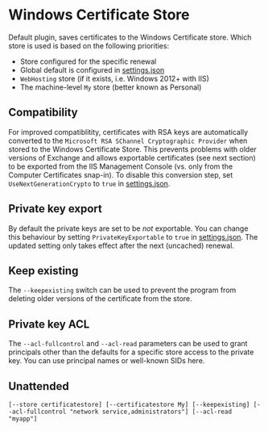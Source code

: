 ---
---
# Windows Certificate Store
Default plugin, saves certificates to the Windows Certificate store. Which store is used is based on the following priorities:

- Store configured for the specific renewal
- Global default is configured in [settings.json](/reference/settings)
- `WebHosting` store (if it exists, i.e. Windows 2012+ with IIS)
- The machine-level `My` store (better known as Personal)

## Compatibility
For improved compatiblitity, certificates with RSA keys are automatically converted to 
the `Microsoft RSA SChannel Cryptographic Provider` when stored to the Windows Certificate Store. 
This prevents problems with older versions of Exchange and allows exportable certificates (see next section) 
to be exported from the IIS Management Console (vs. only from the Computer Certificates snap-in). 
To disable this conversion step, set `UseNextGenerationCrypto` to `true` in [settings.json](/reference/settings).

## Private key export
By default the private keys are set to be *not* exportable. You can change this behaviour 
by setting `PrivateKeyExportable` to `true` in [settings.json](/reference/settings). 
The updated setting only takes effect after the next (uncached) renewal.

## Keep existing
The `‑‑keepexisting` switch can be used to prevent the program from deleting older 
versions of the certificate from the store.

## Private key ACL
The `‑‑acl-fullcontrol` and `‑‑acl-read` parameters can be used to grant principals other than the 
defaults for a specific store access to the private key. You can use principal names or well-known SIDs here.

## Unattended
`[--store certificatestore] [--certificatestore My] [--keepexisting] [--acl-fullcontrol "network service,administrators"] [--acl-read "myapp"]`